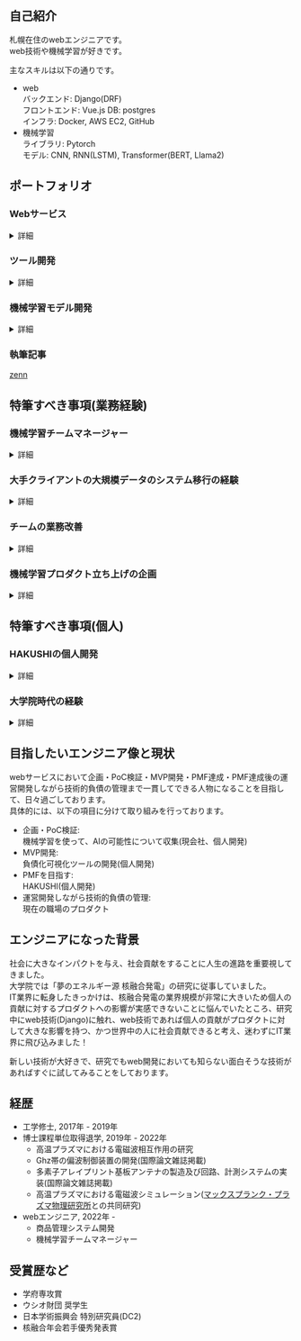 ## 自己紹介
札幌在住のwebエンジニアです。  
web技術や機械学習が好きです。

主なスキルは以下の通りです。  
- web  
    バックエンド: Django(DRF)  
    フロントエンド: Vue.js
    DB: postgres  
    インフラ: Docker, AWS EC2, GitHub  
- 機械学習  
  ライブラリ: Pytorch  
  モデル: CNN, RNN(LSTM), Transformer(BERT, Llama2)  


## ポートフォリオ

### Webサービス

<details>
  <summary>詳細</summary>
  
  - [HAKUSHI](https://hakushi.biz/)  
      アガるをテーマに設計されたモチベーション支援サービス。
  
      使用技術  
      バックエンド: Django, DRF  
      フロントエンド: Vue3.2  
      インフラ: Docker, AWS EC2, sentry
</details>


### ツール開発

<details>
  <summary>詳細</summary>
  
  - TechDebtExplorer  
  技術的負債を可視化することを目的とした計算ツールです。
  
  [![Readme Card](https://github-readme-stats.vercel.app/api/pin/?username=pikum99&repo=TechDebtExplorer)](https://github.com/pikum99/TechDebtExplorer)

  使用技術  
  言語: Python  
  アルゴリズム: Levenshtein  
</details>

### 機械学習モデル開発

<details>
  <summary>詳細</summary>
  
  - StockNN  
      株価をテーブル分類問題として予測しようとしたプロジェクトです。
      
      [![Readme Card](https://github-readme-stats.vercel.app/api/pin/?username=pikum99&repo=StockNN)](https://github.com/pikum99/StockNN)
    
      使用技術  
      ライブラリ: PyTorch  
      モデル: LSTM + MLP

  - BoatRaceNN  
      ボートレースの結果をテーブル分類問題として予測したプロジェクトです。
      
      [![Readme Card](https://github-readme-stats.vercel.app/api/pin/?username=pikum99&repo=BoatRaceNN)](https://github.com/pikum99/BoatRaceNN)
    
      使用技術  
      ライブラリ: PyTorch  
      モデル: MLP
</details>

### 執筆記事  

[zenn](https://zenn.dev/pikum)

## 特筆すべき事項(業務経験)

### 機械学習チームマネージャー

<details>
  <summary>詳細</summary>
<p>
現在の職場で、学部生から大学院博士課程までのインターン生を4〜5人（最大9人）束ね、機械学習チームのマネージャーを務めています。
上層部からは具体的なタスクが指示されるのではなく、抽象的な目標が提示されている中で、柔軟かつ効果的なチームの運営を行っています。
インターン生が配属された先には、インターン生の研究スキルの聞き取りを行い、チームが達成するべき目標とインターン生の研究スキルのすり合わせを行い、時に一緒に論文を読みながら、具体的なテーマを設定し、具体的な方針を指導しております。  
具体的な成果は以下の通りです

 - 各チームに対して事情を説明し、0からチームの立ち上げ及び各チームのデータセットの整備
 - 汎用的画像分類モデルの作成(1カテゴリ 学習枚数 ~10枚) バックボーン: Conv Next
 - 商品需要分類モデルの作成 バックボーン: LightGBM
 - 商品説明, ハッシュタグ自動生成モデルの作成　バックボーン: Llama2
 - 汎用的画像分類モデルAPIを作成し、既存プロダクトと連携
 - 商品需要分類モデルを活用した、値引き最適化サービスの構想とそのプロトタイプの作成

研究とビジネスの境目でマネージャーをしておりましたので、**AIをビジネスに転用するにあたってここは気をつけなければならない**という知見を得ることができました。また、機械学習で学んだ知見を生かして、上記のポートフォリオにあるレポジトリの開発を行っております。
</p>
</details>

### 大手クライアントの大規模データのシステム移行の経験

<details>
  <summary>詳細</summary>
  
  大手クライアントの旧システムから新システムのリプレイスメント案件を複数回に渡って従事致しました。

  開発においては、旧システムの仕様確認し、新システムの仕様の差異をクライアントとのすり合わせを行いました。  
  データ移行においては、〜千万レコードに渡るDBの移行をメインで担当致しました。

  移管案件ならではのトラブルを乗り越えてきたため、
  リプレイス案件に関する業務については、人よりも独自のノウハウを持っております。

</details>

### チームの業務改善

<details>
  <summary>詳細</summary>
  日々効率化を意識して、業務に従事しています。具体的には、以下のことを提案し、導入しました。
  
  - 部分的クリーンアーキテクチャの導入  
    現在の職場のプロダクトではアーキテクチャの概念が不足していたため、チームミーティングで積極的に意見を述べ、アーキテクチャの重要性を説明しました。具体的には、「機能が独立しているバッチ周りから」というアプローチを提案し、部分的な導入を進めることに成功しました。  また、このプロダクトの具体的な業務として
  - バッチ改善  
    上記の大規模データ移行案件にあたって、既存バッチでは速度やデータ管理方法に問題があり自発的に問題点を指摘し、改善を行いました。結果として、事故なくデータ移行案件を成功させたと思っております。
  - クライアント対応  
    工数がかかるような内容に関してはそのような旨を伝え、「できるけどやらない」を意識してクライアント対応をおこない、チームの負担を意識して業務に従事しています。

</details>

### 機械学習プロダクト立ち上げの企画

<details>
  <summary>詳細</summary>
  
  現在の職場において、[新規プロジェクト](https://www.hokkaido-np.co.jp/article/919123/)立ち上げに相談役として参加しました。  このプロジェクトでは、私が機械学習チームマネージャーとしての経験と、個人開発のスキルを駆使して、新プロダクトのアーキテクチャ構想からAI機能の導入、具体的なユーザー体験の設計まで携わりました。 この経験を通じて、現場のエンジニアに対する説明の難しさ、上層部との円滑なコミュニケーションの難しさ、さらには社内全体の雰囲気の調整の重要性を身をもって理解することができました。

</details>

## 特筆すべき事項(個人)

### HAKUSHIの個人開発

<details>
  <summary>詳細</summary>
  
  [HAKUSHI](https://hakushi.biz/)というwebサービスを個人開発しております。  
  ほぼ全てを一人で作っているので、インフラ構築〜開発〜広告まで一通りのことを経験し、その難しさを痛感しております。
具体的に取り組んだことは以下の通りです。
  - コンセプト選定  
       自分の思いつく限り、様々な機能を実装していましたが、市場の反応、自分が本当に使うのかというのをPDCAサイクルを2年間回しました。その行き着いた先が、現在のHAKUSHIというサービスになります。
  - 技術選定  
      PDCAサイクルを回す間は比較的工数のかからないMVTのDjangoを採用し、コンセプトが決まってからは、フロントエンドはVue.js、バックエンドはDjango REST frameworkを導入しております。現在は、EC2にまとめて載せているので、これからは、フロントエンドサーバーを立てる、バックエンドデプロイにはECR+ECSのCICDの構築をやっていけたら良いと思っております。
</details>

### 大学院時代の経験
<details>
  <summary>詳細</summary>
  <p>
大学院では、先輩のいない研究室で博士課程を含む計5年間在学しました。研究室内での役割として、後輩のタスク整理と具体的な指導に携わり、研究室の柱としての役割を果たしていました。  
また、個人の成果としては以下の通りです（詳細リンクは経歴を参照）。

- 国際論文誌に2本の論文が掲載
- 日本学術振興会 特別研究員(DC2)に採択
- マックスプランク・プラズマ物理研究所との共同研究
- 核融合年会で若手優秀発表賞を受賞

これらの実績から、人のマネジメント経験や申請書の作成方法、外国人を含むプロジェクトの進行方法、成果の発表手法に関しては、通常以上の実績があると自負しています。
  </p>
</details>

## 目指したいエンジニア像と現状
webサービスにおいて企画・PoC検証・MVP開発・PMF達成・PMF達成後の運営開発しながら技術的負債の管理まで一貫してできる人物になることを目指して、日々過ごしております。  
具体的には、以下の項目に分けて取り組みを行っております。  
 - 企画・PoC検証:  
   機械学習を使って、AIの可能性について収集(現会社、個人開発)
 - MVP開発:  
   負債化可視化ツールの開発(個人開発)
 - PMFを目指す:  
   HAKUSHI(個人開発)
 - 運営開発しながら技術的負債の管理:  
   現在の職場のプロダクト

## エンジニアになった背景
社会に大きなインパクトを与え、社会貢献をすることに人生の進路を重要視してきました。  
大学院では「夢のエネルギー源 核融合発電」の研究に従事していました。  
IT業界に転身したきっかけは、核融合発電の業界規模が非常に大きいため個人の貢献に対するプロダクトへの影響が実感できないことに悩んでいたところ、研究中にweb技術(Django)に触れ、web技術であれば個人の貢献がプロダクトに対して大きな影響を持つ、かつ世界中の人に社会貢献できると考え、迷わずにIT業界に飛び込みました！  

新しい技術が大好きで、研究でもweb開発においても知らない面白そうな技術があればすぐに試してみることをしております。  

## 経歴
- 工学修士, 2017年 - 2019年
- 博士課程単位取得退学, 2019年 - 2022年
  - 高温プラズマにおける電磁波相互作用の研究
  - Ghz帯の偏波制御装置の開発(国際論文雑誌掲載)
  - 多素子アレイプリント基板アンテナの製造及び回路、計測システムの実装(国際論文雑誌掲載)
  - 高温プラズマにおける電磁波シミュレーション([マックスプランク・プラズマ物理研究所](https://www.ipp.mpg.de/w7x)との共同研究)
- webエンジニア, 2022年 -
  - 商品管理システム開発
  - 機械学習チームマネージャー

## 受賞歴など
- 学府専攻賞
- ウシオ財団 奨学生
- 日本学術振興会 特別研究員(DC2)
- 核融合年会若手優秀発表賞
